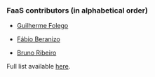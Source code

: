 ### FaaS contributors (in alphabetical order)

- [Guilherme Folego](https://github.com/gfolego)

- [Fábio Beranizo](https://github.com/fberanizo)

- [Bruno Ribeiro](https://github.com/brunexgeek)


Full list available [here](https://github.com/gfolego/faas/graphs/contributors).
